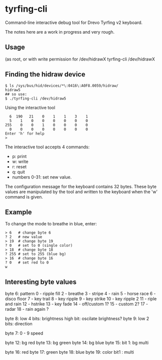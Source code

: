
tyrfing-cli
===========

Command-line interactive debug tool for Drevo Tyrfing v2 keyboard.

The notes here are a work in progress and very rough.

Usage
-----

(as root, or with write permission for /dev/hidrawX
tyrfing-cli /dev/hidrawX

Finding the hidraw device
-------------------------

```
$ ls /sys/bus/hid/devices/*\:0416\:A0F8.0059/hidraw/
hidraw5
## so use:
$ ./tyrfing-cli /dev/hidraw5
```

Using the interactive tool

```
  6  190   21    0    1    1    3    1  
  5    1    0    0    0    0    0    0  
255    0    0    1    0    0    0    0  
  0    0    0    0    0    0    0    0
Enter 'h' for help
>
```

The interactive tool accepts 4 commands:

* p: print
* w: write
* r: reset
* q: quit
* numbers 0-31: set new value.

The configuration message for the keyboard contains 32 bytes.  These
byte values are manipulated by the tool and written to the keyboard when
the 'w' command is given.

Example
-------

To change the mode to breathe in blue, enter:

```
> 6   # change byte 6
? 2   # new value
> 19  # change byte 19
? 0   # set to 0 (single color)
> 18  # change byte 18 
? 255 # set to 255 (blue bg)
> 16  # change byte 16
? 0   # set red to 0
w
```

Interesting byte values
-----------------------

byte 6: pattern
    0 - ripple fill
    2 - breathe
    3 - stripe
    4 - rain
    5 - horse race
    6 - disco floor
    7 - key trail
    8 - key ripple
    9 - key strike
    10 - key ripple 2
    11 - riple and rain
    12 - hstrike
    13 - key fade
    14 - off/custom 1?
    15 - custom 2?
    17 - radar
    18 - rain again ?

byte 8:
	low 4 bits: brightness
	high bit: oscilate brightness?
byte 9:
	low 2 bits: direction
	
byte 7:
	0 - 9 speed

byte 12: bg red
byte 13: bg green
byte 14: bg blue
byte 15: bit 1: bg multi

byte 16: red
byte 17: green
byte 18: blue
byte 19: color
    bit1 : multi




